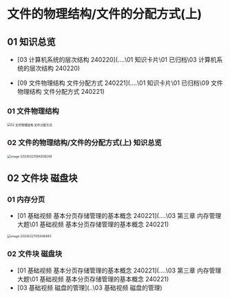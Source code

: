 # 文件的物理结构/文件的分配方式(上)



## 01 知识总览

*  [03 计算机系统的层次结构 240220](..\..\01 知识卡片\01 已归档\03 计算机系统的层次结构 240220) 

*   [09 文件物理结构 文件分配方式 240221](..\..\01 知识卡片\01 已归档\09 文件物理结构 文件分配方式 240221) 

### 01 文件物理结构

<img src="https://cvp.oss-cn-shanghai.aliyuncs.com/picgo/202402210917224.png" alt="02 文件物理结构 文件分配方式" style="zoom:50%;" />



### 02 文件的物理结构/文件的分配方式(上) 知识总览

<img src="https://cvp.oss-cn-shanghai.aliyuncs.com/picgo/202402210843478.png" alt="image-20240221084308249" style="zoom:50%;" />



## 02 文件块 磁盘块



### 01 内存分页

*  [01 基础视频 基本分页存储管理的基本概念 240221](..\..\03 第三章 内存管理大题\01 基础视频 基本分页存储管理的基本概念 240221) 

<img src="https://cvp.oss-cn-shanghai.aliyuncs.com/picgo/202402211054880.png" alt="image-20240221105446493" style="zoom:50%;" />



### 02 文件块 磁盘块

* [01 基础视频 基本分页存储管理的基本概念 240221](..\..\03 第三章 内存管理大题\01 基础视频 基本分页存储管理的基本概念 240221) 
*  [03 基础视频 磁盘的管理](..\03 基础视频 磁盘的管理) 
